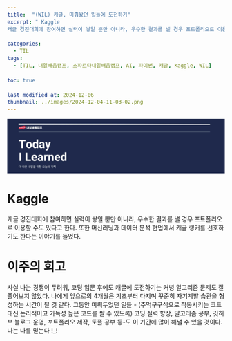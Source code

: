 ```yaml
---
title:  "(WIL) 캐글, 미뤄왔던 일들에 도전하기"
excerpt: " Kaggle
캐글 경진대회에 참여하면 실력이 쌓일 뿐만 아니라, 우수한 결과를 낼 경우 포트폴리오로 이용할 수도 있다고 한다. 또한 머신러닝과 데이터 분석 현업에서 캐글 랭커를 선호하기도 한다는 이야기를 들었다. "

categories:
  - TIL
tags:
  - [TIL, 내일배움캠프, 스파르타내일배움캠프, AI, 파이썬, 캐글, Kaggle, WIL]

toc: true

last_modified_at: 2024-12-06
thumbnail: ../images/2024-12-04-11-03-02.png
---
```

![](/images/../images/2024-12-04-11-03-02.png)

# Kaggle
캐글 경진대회에 참여하면 실력이 쌓일 뿐만 아니라, 우수한 결과를 낼 경우 포트폴리오로 이용할 수도 있다고 한다. 또한 머신러닝과 데이터 분석 현업에서 캐글 랭커를 선호하기도 한다는 이야기를 들었다.   

# 이주의 회고
사실 나는 경쟁이 두려워, 코딩 입문 후에도 캐글에 도전하기는 커녕 알고리즘 문제도 잘 풀어보지 않았다. 나에게 앞으로의 4개월은 기초부터 다지며 꾸준히 자기계발 습관을 형성하는 시간이 될 것 같다. 그동안 미뤄두었던 일들 - (주먹구구식으로 작동시키는 코드 대신 논리적이고 가독성 높은 코드를 짤 수 있도록) 코딩 실력 향상, 알고리즘 공부, 깃허브 블로그 운영, 포트폴리오 제작, 토플 공부 등-도 이 기간에 많이 해낼 수 있을 것이다. 나는 나를 믿는다 !_!